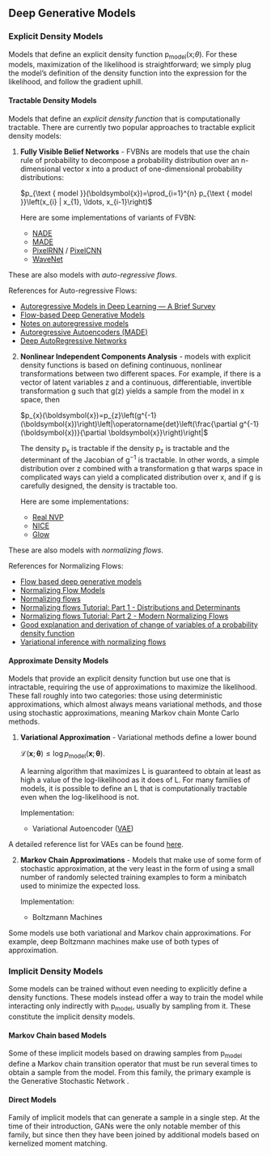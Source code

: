 ## Deep Generative Models

### Explicit Density Models

Models that define an explicit density function p<sub>model</sub>(x;$\theta$). For these models, maximization of the likelihood is straightforward; we simply plug the model’s definition of the density function into the expression for the likelihood, and follow the gradient uphill.

#### Tractable Density Models

Models that define an *explicit density function* that is computationally tractable. There are currently two popular approaches to tractable explicit density models: 

1. **Fully Visible Belief Networks** - FVBNs are models that use the chain rule of probability to decompose a probability distribution over an n-dimensional vector x into a product of one-dimensional probability distributions:
  
	  $p_{\text { model }}(\boldsymbol{x})=\prod_{i=1}^{n} p_{\text { model }}\left(x_{i} | x_{1}, \ldots, x_{i-1}\right)$  

	Here are some implementations of variants of FVBN:
  
	* 	[NADE](https://arxiv.org/abs/1605.02226)
	* 	[MADE](https://arxiv.org/abs/1502.03509)
	* 	[PixelRNN](https://arxiv.org/abs/1601.06759) / [PixelCNN](https://arxiv.org/abs/1606.05328)
	* 	[WaveNet](https://arxiv.org/abs/1609.03499)

These are also models with *auto-regressive flows*.

References for Auto-regressive Flows:

* [Autoregressive Models in Deep Learning — A Brief Survey](https://eigenfoo.xyz/deep-autoregressive-models/)
* [Flow-based Deep Generative Models](https://lilianweng.github.io/lil-log/2018/10/13/flow-based-deep-generative-models.html)
* [Notes on autoregressive models](https://deepgenerativemodels.github.io/notes/autoregressive/)
* [Autoregressive Autoencoders (MADE)](http://bjlkeng.github.io/posts/autoregressive-autoencoders/)
* [Deep AutoRegressive Networks](https://arxiv.org/abs/1310.8499)
  
2. **Nonlinear Independent Components Analysis** - models with explicit density functions is based on defining continuous, nonlinear transformations between two different spaces. For example, if there is a vector of latent variables z and a continuous, differentiable, invertible transformation g such that g(z) yields a sample from the model in x space, then

	$p_{x}(\boldsymbol{x})=p_{z}\left(g^{-1}(\boldsymbol{x})\right)\left|\operatorname{det}\left(\frac{\partial g^{-1}(\boldsymbol{x})}{\partial \boldsymbol{x}}\right)\right|$

	The density p<sub>x</sub> is tractable if the density p<sub>z</sub> is tractable and the determinant of the Jacobian of g<sup>−1</sup> is tractable. In other words, a simple distribution over z combined with a transformation g that warps space in complicated ways can yield a complicated distribution over x, and if g is carefully designed, the density is tractable too.
	
	Here are some implementations:
	
	* [Real NVP](https://arxiv.org/abs/1605.08803)
	* [NICE](https://arxiv.org/abs/1410.8516)
	* [Glow](https://arxiv.org/abs/1807.03039)

These are also models with *normalizing flows*.

References for Normalizing Flows:

* [Flow based deep generative models](https://lilianweng.github.io/lil-log/2018/10/13/flow-based-deep-generative-models.html)
* [Normalizing Flow Models](https://deepgenerativemodels.github.io/notes/flow/)
* [Normalizing flows](http://akosiorek.github.io/ml/2018/04/03/norm_flows.html)
* [Normalizing flows Tutorial: Part 1 - Distributions and Determinants](https://blog.evjang.com/2018/01/nf1.html)
* [Normalizing flows Tutorial: Part 2 - Modern Normalizing Flows](https://blog.evjang.com/2018/01/nf2.html)
* [Good explanation and derivation of change of variables of a probability density function](https://stats.stackexchange.com/questions/239588/derivation-of-change-of-variables-of-a-probability-density-function)
* [Variational inference with normalizing flows](https://arxiv.org/abs/1505.05770)


#### Approximate Density Models

Models that provide an explicit density function but use one that is intractable, requiring the use of approximations to maximize the likelihood. These fall roughly into two categories: those using deterministic approximations, which almost always means variational methods, and those using stochastic approximations, meaning Markov chain Monte Carlo methods.

1. **Variational Approximation** - Variational methods define a lower bound

	$\mathcal{L}(\boldsymbol{x} ; \boldsymbol{\theta}) \leq \log p_{\operatorname{model}}(\boldsymbol{x} ; \boldsymbol{\theta})$.
	
	A learning algorithm that maximizes L is guaranteed to obtain at least as high a value of the log-likelihood as it does of L. For many families of models, it is possible to define an L that is computationally tractable even when the log-likelihood is not.
	
	Implementation:
	
	* 	Variational Autoencoder ([VAE](https://arxiv.org/abs/1312.6114))

A detailed reference list for VAEs can be found [here](https://github.com/debasishg/ml-readings/blob/master/vae.md).

2. **Markov Chain Approximations** - Models that make use of some form of stochastic approximation, at the very least in the form of using a small number of randomly selected training examples to form a minibatch used to minimize the expected loss.

	Implementation:
	
	* Boltzmann Machines

Some models use both variational and Markov chain approximations. For example, deep Boltzmann machines make use of both types of approximation.

### Implicit Density Models

Some models can be trained without even needing to explicitly define a density functions. These models instead offer a way to train the model while interacting only indirectly with p<sub>model</sub>, usually by sampling from it. These constitute the implicit density models.	

#### Markov Chain based Models

Some of these implicit models based on drawing samples from p<sub>model</sub> define a Markov chain transition operator that must be run several times to obtain a sample from the model. From this family, the primary example is the Generative Stochastic Network .

#### Direct Models

Family of implicit models that can generate a sample in a single step. At the time of their introduction, GANs were the only notable member of this family, but since then they have been joined by additional models based on kernelized moment matching.